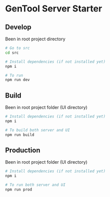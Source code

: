 # GenTool Server Starter

## Develop

Been in root project directory

```bash
# Go to src
cd src

# Install dependencies (if not installed yet)
npm i

# To run
npm run dev
```

## Build

Been in root project folder (UI directory)

```bash
# Install dependencies (if not installed yet)
npm i

# To build both server and UI
npm run build
```

## Production

Been in root project folder (UI directory)

```bash
# Install dependencies (if not installed yet)
npm i

# To run both server and UI
npm run prod
```

